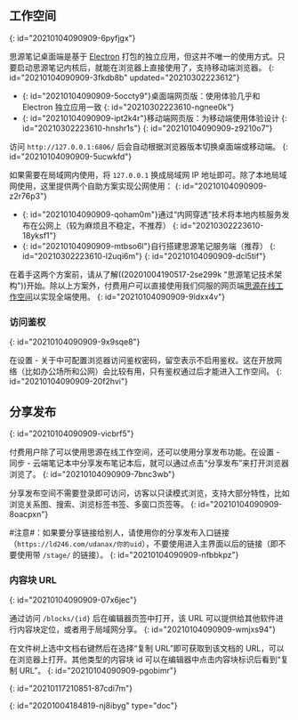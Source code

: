 ## 工作空间
{: id="20210104090909-6pyfjgx"}

思源笔记桌面端是基于 [Electron](https://www.electronjs.org) 打包的独立应用，但这并不唯一的使用方式。只要启动思源笔记内核后，就能在浏览器上直接使用了，支持移动端浏览器。
{: id="20210104090909-3fkdb8b" updated="20210302223612"}

* {: id="20210104090909-5occty9"}桌面端网页版：使用体验几乎和 Electron 独立应用一致
  {: id="20210302223610-ngnee0k"}
* {: id="20210104090909-ipt2k4r"}移动端网页版：为移动端使用体验设计
  {: id="20210302223610-hnshr1s"}
{: id="20210104090909-z9210o7"}

访问 `http://127.0.0.1:6806/` 后会自动根据浏览器版本切换桌面端或移动端。
{: id="20210104090909-5ucwkfd"}

如果需要在局域网内使用，将 `127.0.0.1` 换成局域网 IP 地址即可。除了本地局域网使用，这里提供两个自助方案实现公网使用：
{: id="20210104090909-z2r76p3"}

* {: id="20210104090909-qoham0m"}通过“内网穿透”技术将本地内核服务发布在公网上（较为麻烦且不稳定，不推荐）
  {: id="20210302223610-18yksf1"}
* {: id="20210104090909-mtbso6l"}自行搭建思源笔记服务端（推荐）
  {: id="20210302223610-l2uqi6m"}
{: id="20210104090909-dcl5tif"}

在着手这两个方案前，请从了解((20201004190517-2se299k "思源笔记技术架构"))开始。除以上方案外，付费用户可以直接使用我们伺服的网页端[思源在线工作空间](https://ld246.com/xanadu/)以实现全端使用。
{: id="20210104090909-9ldxx4v"}

### 访问鉴权
{: id="20210104090909-9x9sqe8"}

在设置 - 关于中可配置浏览器访问鉴权密码，留空表示不启用鉴权。这在开放网络（比如办公场所和公网）会比较有用，只有鉴权通过后才能进入工作空间。
{: id="20210104090909-20f2hvi"}

## 分享发布
{: id="20210104090909-vicbrf5"}

付费用户除了可以使用思源在线工作空间，还可以使用分享发布功能。在设置 - 同步 - 云端笔记本中分享发布笔记本后，就可以通过点击“分享发布”来打开浏览器浏览了。
{: id="20210104090909-7bnc3wb"}

分享发布空间不需要登录即可访问，访客以只读模式浏览，支持大部分特性，比如浏览关系图、搜索、浏览标签书签、多窗口页签等。
{: id="20210104090909-8oacpxn"}

#注意#：如果要分享链接给别人，请使用你的分享发布入口链接（`https://ld246.com/udanax/你的uid`），不要使用进入主界面以后的链接（即不要使用带 `/stage/` 的链接）。
{: id="20210104090909-nfbbkpz"}

### 内容块 URL
{: id="20210104090909-07x6jec"}

通过访问 `/blocks/{id}` 后在编辑器页签中打开，该 URL 可以提供给其他软件进行内容块定位，或者用于局域网分享。
{: id="20210104090909-wmjxs94"}

在文件树上选中文档右键然后在选择“复制 URL”即可获取到该文档的 URL，可以在浏览器上打开。其他类型的内容块 id 可以在编辑器中点击内容块标识后看到“复制 URL”。
{: id="20210104090909-pgobimr"}

{: id="20210117210851-87cdi7m"}


{: id="20201004184819-nj8ibyg" type="doc"}
